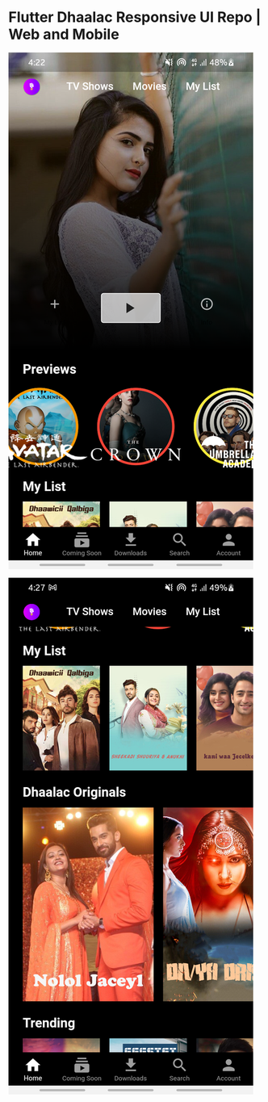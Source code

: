 # Flutter Dhaalac Responsive UI Repo | Web and Mobile

![Mobile Screenshot 1](screenshots/flutter_01.png)

![Mobile Screenshot 2](screenshots/flutter_02.png)
